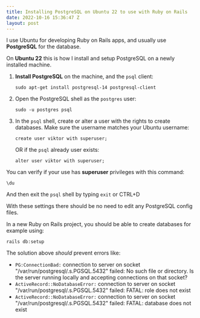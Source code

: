 ```yaml
---
title: Installing PostgreSQL on Ubuntu 22 to use with Ruby on Rails
date: 2022-10-16 15:36:47 Z
layout: post
---
```



I use Ubuntu for developing Ruby on Rails apps, and usually use **PostgreSQL** for the database.

On **Ubuntu 22** this is how I install and setup PostgreSQL on a newly installed machine.


1. **Install PostgreSQL** on the machine, and the `psql` client:

    `sudo apt-get install postgresql-14 postgresql-client`

2. Open the PostgreSQL shell as the `postgres` user:

    `sudo -u postgres psql`

3. In the `psql` shell, create or alter a user with the rights to create databases. Make sure the username matches your Ubuntu username:

    `create user viktor with superuser;`

    OR if the `psql` already user exists:

    `alter user viktor with superuser;`

You can verify if your use has **superuser** privileges with this command:

  `\du`

And then exit the `psql` shell by typing `exit` or CTRL+D

With these settings there should be no need to edit any PostgreSQL config files.

In a new Ruby on Rails project, you should be able to create databases for example using:

`rails db:setup`


The solution above *should* prevent errors like:
- `PG:ConnectionBad:` connection to server on socket "/var/run/postgresql/.s.PGSQL.5432" failed: No such file or directory. Is the server running locally and accepting connections on that socket?
- `ActiveRecord::NoDatabaseError:` connection to server on socket "/var/run/postgresql/.s.PGSQL.5432" failed: FATAL: role does not exist
- `ActiveRecord::NoDatabaseError:` connection to server on socket "/var/run/postgresql/.s.PGSQL.5432" failed: FATAL: database does not exist
